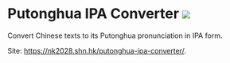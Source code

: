 # Putonghua IPA Converter [![](https://github.com/nk2028/putonghua-ipa-converter/workflows/Build/badge.svg)](https://github.com/nk2028/putonghua-ipa-converter/actions?query=workflow%3ABuild)

Convert Chinese texts to its Putonghua pronunciation in IPA form.

Site: <https://nk2028.shn.hk/putonghua-ipa-converter/>.
